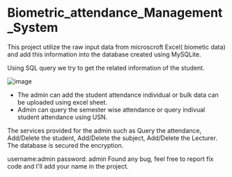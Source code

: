 # Biometric_attendance_Management_System

This project utilize the raw input data from microscroft Excel( biometic data) and add this information into the database created using MySQLite. 

Using SQL query we try to get the related information of the student.

![image](https://user-images.githubusercontent.com/23081478/119513093-88ebe280-bd91-11eb-829e-c33cac20cc98.png)

* The admin can add the student attendance individual or bulk data can be uploaded using excel sheet.
* Admin can query the semester wise attendance or query indivual student attendance using USN.

The services provided for the admin such as Query the attendance, Add/Delete the student, Add/Delete the subject, Add/Delete the Lecturer. 
The database is secured the encryption. 


username:admin
password: admin 
Found any bug, feel free to report fix code and I'll add your name in the project.
